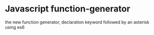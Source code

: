# Javascript function-generator
 the new function generator, declaration keyword followed by an asterisk using es6
